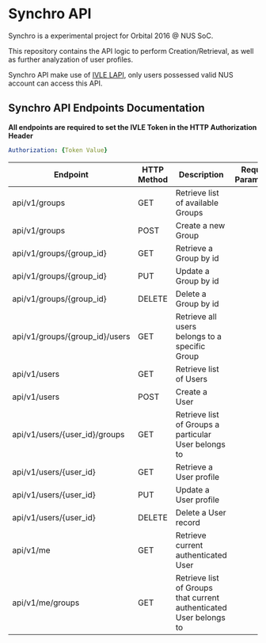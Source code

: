 # Synchro API

Synchro is a experimental project for Orbital 2016 @ NUS SoC.

This repository contains the API logic to perform Creation/Retrieval, as well as further analyzation of user profiles.

Synchro API make use of [IVLE LAPI](https://wiki.nus.edu.sg/display/ivlelapi/Summary), only users possessed valid NUS account can access this API.

## Synchro API Endpoints Documentation

**All endpoints are required to set the IVLE Token in the HTTP Authorization Header**

```yaml
Authorization: {Token Value}
```

 Endpoint | HTTP Method | Description | Request Parameters | Response Parameters 
----------|-------------|-------------|--------------------|---------------------
 api/v1/groups | GET | Retrieve list of available Groups ||
 api/v1/groups | POST | Create a new Group ||
 api/v1/groups/{group_id} | GET | Retrieve a Group by id ||
 api/v1/groups/{group_id} | PUT | Update a Group by id ||
 api/v1/groups/{group_id} | DELETE | Delete a Group by id ||
 api/v1/groups/{group_id}/users | GET | Retrieve all users belongs to a specific Group ||
 api/v1/users | GET | Retrieve list of Users ||
 api/v1/users | POST | Create a User ||
 api/v1/users/{user_id}/groups | GET | Retrieve list of Groups a particular User belongs to ||
 api/v1/users/{user_id} | GET | Retrieve a User profile ||
 api/v1/users/{user_id} | PUT | Update a User profile ||
 api/v1/users/{user_id} | DELETE | Delete a User record ||
 api/v1/me | GET | Retrieve current authenticated User ||
 api/v1/me/groups | GET | Retrieve list of Groups that current authenticated User belongs to ||
